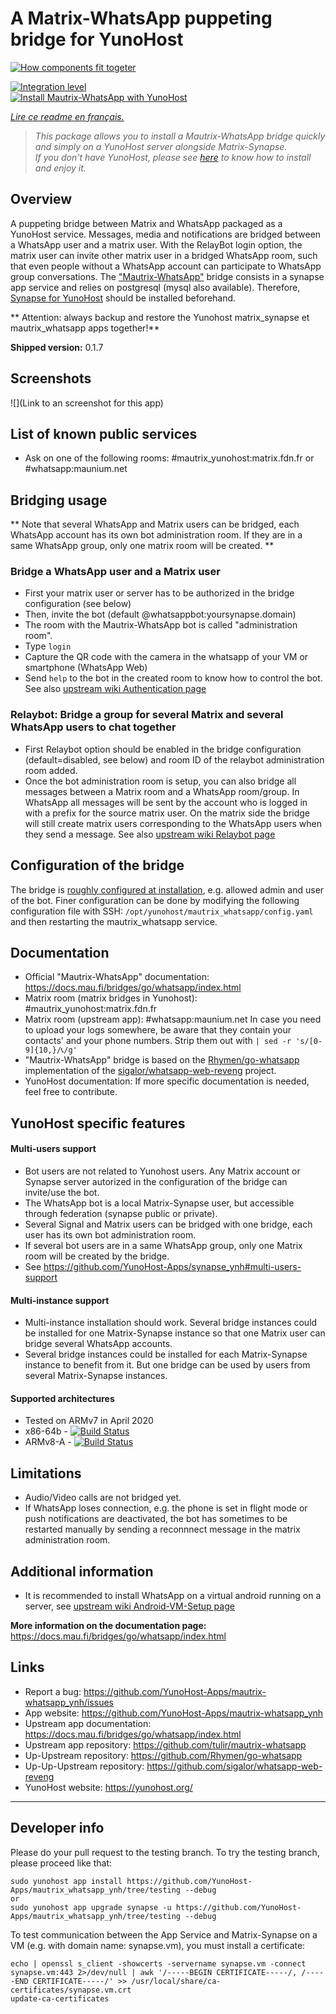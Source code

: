 # A Matrix-WhatsApp puppeting bridge for YunoHost
[![How components fit togeter](https://camo.githubusercontent.com/857d5c90de07312a60e02ce89efe7f8ece86ab6b/68747470733a2f2f67617a697a6f76612e6e65742f7075622f6d6175747269782d77686174736170702e706e67)](https://docs.mau.fi/bridges/go/whatsapp/index.html)

[![Integration level](https://dash.yunohost.org/integration/mautrix_whatsapp.svg)](https://dash.yunohost.org/appci/app/mautrix_whatsapp)  
[![Install Mautrix-WhatsApp with YunoHost](https://install-app.yunohost.org/install-with-yunohost.png)](https://install-app.yunohost.org/?app=mautrix_whatsapp)

*[Lire ce readme en français.](./README_fr.md)*

> *This package allows you to install a Mautrix-WhatsApp bridge quickly and simply on a YunoHost server alongside Matrix-Synapse.  
If you don't have YunoHost, please see [here](https://yunohost.org/#/install) to know how to install and enjoy it.*

## Overview
A puppeting bridge between Matrix and WhatsApp packaged as a YunoHost service. Messages, media and notifications are bridged between a WhatsApp user and a matrix user. With the RelayBot login option, the matrix user can invite other matrix user in a bridged WhatsApp room, such that even people without a WhatsApp account can participate to WhatsApp group conversations. The ["Mautrix-WhatsApp"](https://docs.mau.fi/bridges/go/whatsapp/index.html) bridge consists in a synapse app service and relies on postgresql (mysql also available). Therefore, [Synapse for YunoHost](https://github.com/YunoHost-Apps/synapse_ynh) should be installed beforehand.

** Attention: always backup and restore the Yunohost matrix_synapse et mautrix_whatsapp apps together!**

**Shipped version:** 0.1.7

## Screenshots

![](Link to an screenshot for this app)

## List of known public services

* Ask on one of the following rooms: #mautrix_yunohost:matrix.fdn.fr or #whatsapp:maunium.net

## Bridging usage
** Note that several WhatsApp and Matrix users can be bridged, each WhatsApp account has its own bot administration room. If they are in a same WhatsApp group, only one matrix room will be created. **

### Bridge a WhatsApp user and a Matrix user
* First your matrix user or server has to be authorized in the bridge configuration (see below)
* Then, invite the bot (default @whatsappbot:yoursynapse.domain) 
* The room with the Mautrix-WhatsApp bot is called "administration room".
* Type ``login``
* Capture the QR code with the camera in the whatsapp of your VM or smartphone (WhatsApp Web)
* Send ``help`` to the bot in the created room to know how to control the bot.
See also [upstream wiki Authentication page](https://docs.mau.fi/bridges/go/whatsapp/authentication.html)



### Relaybot: Bridge a group for several Matrix and several WhatsApp users to chat together
* First Relaybot option should be enabled in the bridge configuration (default=disabled, see below) and room ID of the relaybot administration room added.
* Once the bot administration room is setup, you can also bridge all messages between a Matrix room and a WhatsApp room/group. 
In WhatsApp all messages will be sent by the account who is logged in with a prefix for the source matrix user. On the matrix side the bridge will still create matrix users corresponding to the WhatsApp users when they send a message.
See also [upstream wiki Relaybot page](https://docs.mau.fi/bridges/go/whatsapp/relaybot.html)

## Configuration of the bridge

The bridge is [roughly configured at installation](https://github.com/YunoHost-Apps/mautrix_whatsapp_ynh/blob/master/conf/config.yaml), e.g. allowed admin and user of the bot. Finer configuration can be done by modifying the
following configuration file with SSH: 
```/opt/yunohost/mautrix_whatsapp/config.yaml```
and then restarting the mautrix_whatsapp service.

## Documentation

 * Official "Mautrix-WhatsApp" documentation: https://docs.mau.fi/bridges/go/whatsapp/index.html
 * Matrix room (matrix bridges in Yunohost): #mautrix_yunohost:matrix.fdn.fr
 * Matrix room (upstream app): #whatsapp:maunium.net
In case you need to upload your logs somewhere, be aware that they contain your contacts' and your phone numbers. Strip them out with 
``| sed -r 's/[0-9]{10,}/📞/g' ``
 * "Mautrix-WhatsApp" bridge is based on the [Rhymen/go-whatsapp](https://github.com/Rhymen/go-whatsapp) implementation of the [sigalor/whatsapp-web-reveng](https://github.com/sigalor/whatsapp-web-reveng) project.
 * YunoHost documentation: If more specific documentation is needed, feel free to contribute.

## YunoHost specific features

#### Multi-users support

* Bot users are not related to Yunohost users. Any Matrix account or Synapse server autorized in the configuration of the bridge can invite/use the bot. 
* The WhatsApp bot is a local Matrix-Synapse user, but accessible through federation (synapse public or private).
* Several Signal and Matrix users can be bridged with one bridge, each user has its own bot administration room. 
* If several bot users are in a same WhatsApp group, only one Matrix room will be created by the bridge.
* See https://github.com/YunoHost-Apps/synapse_ynh#multi-users-support

#### Multi-instance support

* Multi-instance installation should work. Several bridge instances could be installed for one Matrix-Synapse instance so that one Matrix user can bridge several WhatsApp accounts. 
* Several bridge instances could be installed for each Matrix-Synapse instance to benefit from it. But one bridge can be used by users from several Matrix-Synapse instances.

#### Supported architectures

* Tested on ARMv7 in April 2020
* x86-64b - [![Build Status](https://ci-apps.yunohost.org/ci/logs/mautrix_whatsapp%20%28Apps%29.svg)](https://ci-apps.yunohost.org/ci/apps/mautrix_whatsapp/)
* ARMv8-A - [![Build Status](https://ci-apps-arm.yunohost.org/ci/logs/mautrix_whatsapp%20%28Apps%29.svg)](https://ci-apps-arm.yunohost.org/ci/apps/mautrix_whatsapp/)

## Limitations

* Audio/Video calls are not bridged yet. 
* If WhatsApp loses connection, e.g. the phone is set in flight mode or push notifications are deactivated, the bot has sometimes to be restarted manually by sending a reconnnect message in the matrix administration room.

## Additional information

* It is recommended to install WhatsApp on a virtual android running on a server, see [upstream wiki Android-VM-Setup page](https://docs.mau.fi/bridges/go/whatsapp/android-vm-setup.html) 

**More information on the documentation page:**  
https://docs.mau.fi/bridges/go/whatsapp/index.html

## Links

 * Report a bug: https://github.com/YunoHost-Apps/mautrix-whatsapp_ynh/issues
 * App website: https://github.com/YunoHost-Apps/mautrix-whatsapp_ynh
 * Upstream app documentation: https://docs.mau.fi/bridges/go/whatsapp/index.html
 * Upstream app repository: https://github.com/tulir/mautrix-whatsapp
 * Up-Upstream repository: https://github.com/Rhymen/go-whatsapp
 * Up-Up-Upstream repository: https://github.com/sigalor/whatsapp-web-reveng
 * YunoHost website: https://yunohost.org/

---

## Developer info

Please do your pull request to the testing branch.
To try the testing branch, please proceed like that:
```
sudo yunohost app install https://github.com/YunoHost-Apps/mautrix_whatsapp_ynh/tree/testing --debug
or
sudo yunohost app upgrade synapse -u https://github.com/YunoHost-Apps/mautrix_whatsapp_ynh/tree/testing --debug
```

To test communication between the App Service and Matrix-Synapse on a VM (e.g. with domain name: synapse.vm), you must install a certificate:
```
echo | openssl s_client -showcerts -servername synapse.vm -connect synapse.vm:443 2>/dev/null | awk '/-----BEGIN CERTIFICATE-----/, /-----END CERTIFICATE-----/' >> /usr/local/share/ca-certificates/synapse.vm.crt
update-ca-certificates
```
